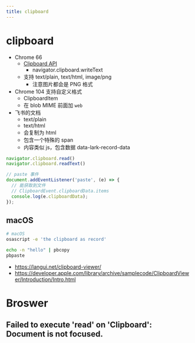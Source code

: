 ```yaml
---
title: clipboard
---
```


# clipboard

- Chrome 66
  - [Clipboard API](https://web.dev/async-clipboard/)
    - navigator.clipboard.writeText
  - 支持 text/plain, text/html, image/png
    - 注意图片都会是 PNG 格式
- Chrome 104 支持自定义格式
  - ClipboardItem
  - 在 blob MIME 前面加 `web `
- 飞书的文档
  - text/plain
  - text/html
  - 会复制为 html
  - 包含一个特殊的 span
  - 内容类似 js，包含数据 data-lark-record-data

```js
navigator.clipboard.read()
navigator.clipboard.readText()

// paste 事件
document.addEventListener('paste', (e) => {
  // 能获取到文件
  // ClipboardEvent.clipboardData.items
  console.log(e.clipboardData);
});
```

## macOS

```bash
# macOS
osascript -e 'the clipboard as record'

echo -n "hello" | pbcopy
pbpaste
```

- https://langui.net/clipboard-viewer/
- https://developer.apple.com/library/archive/samplecode/ClipboardViewer/Introduction/Intro.html

# Broswer

## Failed to execute 'read' on 'Clipboard': Document is not focused.
